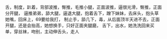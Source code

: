 舌，制度，趴着，背部波推，臀推，毛推小腿，正面波推，逼很光滑，臀推，正面分开腿，
逼推弟弟，舔大腿，逼退大腿，抱着舌下，蹭下妹妹，去床头，抱头草她嘴，回床上，69要给我打，
制止手，舔几下，毒，从后面顶半天进不去，正面开腿，还是会抬高，她想换手，只好正面夹腿磨，
舌下，出水，她洗洗回来买单，穿丝袜，吻别，主动伸舌头，走人